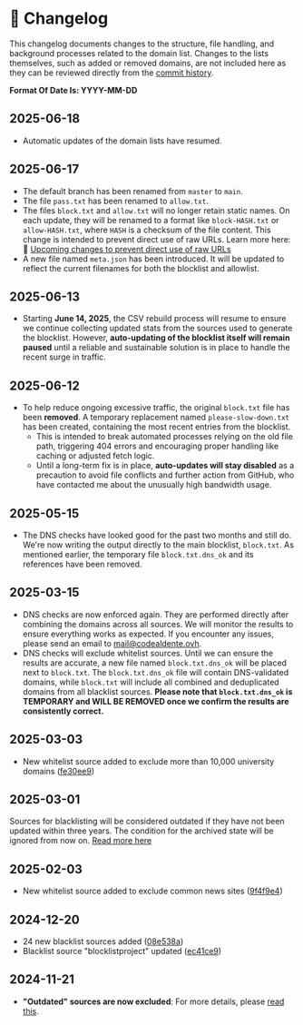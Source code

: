 # 📝 Changelog

This changelog documents changes to the structure, file handling, and background processes related to the domain list. Changes to the lists themselves, such as added or removed domains, are not included here as they can be reviewed directly from the [commit history](https://github.com/search?q=repo%3ABon-Appetit%2Fporn-domains+%22%5BAUTO%5D+Update+list%22&type=commits&s=committer-date&o=desc).

**Format Of Date Is: YYYY-MM-DD**

## 2025-06-18

- Automatic updates of the domain lists have resumed.

## 2025-06-17

- The default branch has been renamed from `master` to `main`.
- The file `pass.txt` has been renamed to `allow.txt`.
- The files `block.txt` and `allow.txt` will no longer retain static names. On each update, they will be renamed to a format like `block-HASH.txt` or `allow-HASH.txt`, where `HASH` is a checksum of the file content. This change is intended to prevent direct use of raw URLs. Learn more here: 🔗 [Upcoming changes to prevent direct use of raw URLs](https://github.com/Bon-Appetit/porn-domains/discussions/75)
- A new file named `meta.json` has been introduced. It will be updated to reflect the current filenames for both the blocklist and allowlist.

## 2025-06-13

- Starting **June 14, 2025**, the CSV rebuild process will resume to ensure we continue collecting updated stats from the sources used to generate the blocklist. However, **auto-updating of the blocklist itself will remain paused** until a reliable and sustainable solution is in place to handle the recent surge in traffic.

## 2025-06-12

- To help reduce ongoing excessive traffic, the original `block.txt` file has been **removed**. A temporary replacement named `please-slow-down.txt` has been created, containing the most recent entries from the blocklist.
  - This is intended to break automated processes relying on the old file path, triggering 404 errors and encouraging proper handling like caching or adjusted fetch logic.
  - Until a long-term fix is in place, **auto-updates will stay disabled** as a precaution to avoid file conflicts and further action from GitHub, who have contacted me about the unusually high bandwidth usage.

## 2025-05-15

- The DNS checks have looked good for the past two months and still do. We're now writing the output directly to the main blocklist, `block.txt`. As mentioned earlier, the temporary file `block.txt.dns_ok` and its references have been removed.

## 2025-03-15

- DNS checks are now enforced again. They are performed directly after combining the domains across all sources. We will monitor the results to ensure everything works as expected. If you encounter any issues, please send an email to mail@codealdente.ovh.
- DNS checks will exclude whitelist sources. Until we can ensure the results are accurate, a new file named `block.txt.dns_ok` will be placed next to `block.txt`. The `block.txt.dns_ok` file will contain DNS-validated domains, while `block.txt` will include all combined and deduplicated domains from all blacklist sources. **Please note that `block.txt.dns_ok` is TEMPORARY and WILL BE REMOVED once we confirm the results are consistently correct.**

## 2025-03-03

- New whitelist source added to exclude more than 10,000 university domains ([fe30ee9](https://github.com/Bon-Appetit/porn-domains/commit/fe30ee9f677fdfa8f60b3ef3efd0499de9c29b44))

## 2025-03-01

Sources for blacklisting will be considered outdated if they have not been updated within three years. The condition for the archived state will be ignored from now on. [Read more here](https://github.com/Bon-Appetit/porn-domains/discussions/43#discussioncomment-12317915)

## 2025-02-03

- New whitelist source added to exclude common news sites ([9f4f9e4](https://github.com/Bon-Appetit/porn-domains/commit/9f4f9e44574dfd7e90cc8d97bba42cec8d3a315b))

## 2024-12-20

- 24 new blacklist sources added ([08e538a](https://github.com/Bon-Appetit/porn-domains/commit/08e538a211a326062ccdc789bbcac016f3003e38))
- Blacklist source "blocklistproject" updated ([ec41ce9](https://github.com/Bon-Appetit/porn-domains/commit/ec41ce9d25ccf8c1a4bb6d609237e591713308d2))

## 2024-11-21

- **"Outdated" sources are now excluded**: For more details, please [read this](https://github.com/Bon-Appetit/porn-domains/discussions/43#discussioncomment-11306946).
